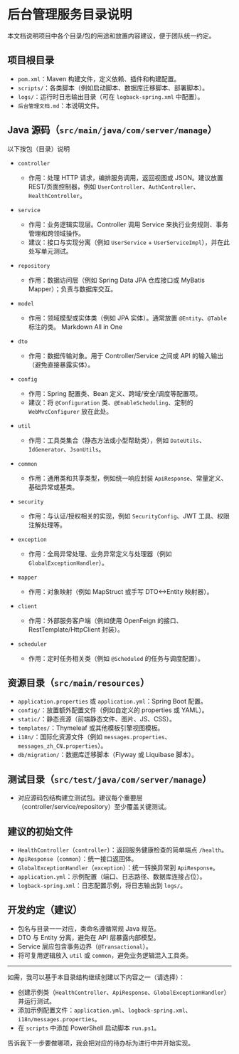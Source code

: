 # 后台管理服务目录说明

本文档说明项目中各个目录/包的用途和放置内容建议，便于团队统一约定。

## 项目根目录
- `pom.xml`：Maven 构建文件，定义依赖、插件和构建配置。
- `scripts/`：各类脚本（例如启动脚本、数据库迁移脚本、部署脚本）。
- `logs/`：运行时日志输出目录（可在 `logback-spring.xml` 中配置）。
- `后台管理文档.md`：本说明文件。

## Java 源码（`src/main/java/com/server/manage`）
以下按包（目录）说明

- `controller`
  - 作用：处理 HTTP 请求，编排服务调用，返回视图或 JSON。建议放置 REST/页面控制器，例如 `UserController`、`AuthController`、`HealthController`。

- `service`
  - 作用：业务逻辑实现层。Controller 调用 Service 来执行业务规则、事务管理和跨领域操作。
  - 建议：接口与实现分离（例如 `UserService` + `UserServiceImpl`），并在此处写单元测试。

- `repository`
  - 作用：数据访问层（例如 Spring Data JPA 仓库接口或 MyBatis Mapper）；负责与数据库交互。

- `model`
  - 作用：领域模型或实体类（例如 JPA 实体）。通常放置 `@Entity`、`@Table` 标注的类。
Markdown All in One
- `dto`
  - 作用：数据传输对象。用于 Controller/Service 之间或 API 的输入输出（避免直接暴露实体）。

- `config`
  - 作用：Spring 配置类、Bean 定义、跨域/安全/调度等配置项。
  - 建议：将 `@Configuration` 类、`@EnableScheduling`、定制的 `WebMvcConfigurer` 放在此处。

- `util`
  - 作用：工具类集合（静态方法或小型帮助类），例如 `DateUtils`、`IdGenerator`、`JsonUtils`。

- `common`
  - 作用：通用类和共享类型，例如统一响应封装 `ApiResponse`、常量定义、基础异常或基类。

- `security`
  - 作用：与认证/授权相关的实现，例如 `SecurityConfig`、JWT 工具、权限注解处理等。

- `exception`
  - 作用：全局异常处理、业务异常定义与处理器（例如 `GlobalExceptionHandler`）。

- `mapper`
  - 作用：对象映射（例如 MapStruct 或手写 DTO<->Entity 映射器）。

- `client`
  - 作用：外部服务客户端（例如使用 OpenFeign 的接口、RestTemplate/HttpClient 封装）。

- `scheduler`
  - 作用：定时任务相关类（例如 `@Scheduled` 的任务与调度配置）。


## 资源目录（`src/main/resources`）
- `application.properties` 或 `application.yml`：Spring Boot 配置。
- `config/`：放置额外配置文件（例如自定义的 properties 或 YAML）。
- `static/`：静态资源（前端静态文件、图片、JS、CSS）。
- `templates/`：Thymeleaf 或其他模板引擎视图模板。
- `i18n/`：国际化资源文件（例如 `messages.properties`、`messages_zh_CN.properties`）。
- `db/migration/`：数据库迁移脚本（Flyway 或 Liquibase 脚本）。

## 测试目录（`src/test/java/com/server/manage`）
- 对应源码包结构建立测试包。建议每个重要层（controller/service/repository）至少覆盖关键测试。

## 建议的初始文件
- `HealthController`（`controller`）：返回服务健康检查的简单端点 `/health`。
- `ApiResponse`（`common`）：统一接口返回体。
- `GlobalExceptionHandler`（`exception`）：统一转换异常到 `ApiResponse`。
- `application.yml`：示例配置（端口、日志路径、数据库连接占位）。
- `logback-spring.xml`：日志配置示例，将日志输出到 `logs/`。

## 开发约定（建议）
- 包名与目录一一对应，类命名遵循常规 Java 规范。
- DTO 与 Entity 分离，避免在 API 层暴露内部模型。
- Service 层应包含事务边界（`@Transactional`）。
- 将可复用逻辑放入 `util` 或 `common`，避免业务逻辑混入工具类。

---

如需，我可以基于本目录结构继续创建以下内容之一（请选择）：
- 创建示例类（`HealthController`、`ApiResponse`、`GlobalExceptionHandler`）并运行测试。
- 添加示例配置文件：`application.yml`、`logback-spring.xml`、`i18n/messages.properties`。
- 在 `scripts` 中添加 PowerShell 启动脚本 `run.ps1`。

告诉我下一步要做哪项，我会把对应的待办标为进行中并开始实现。

